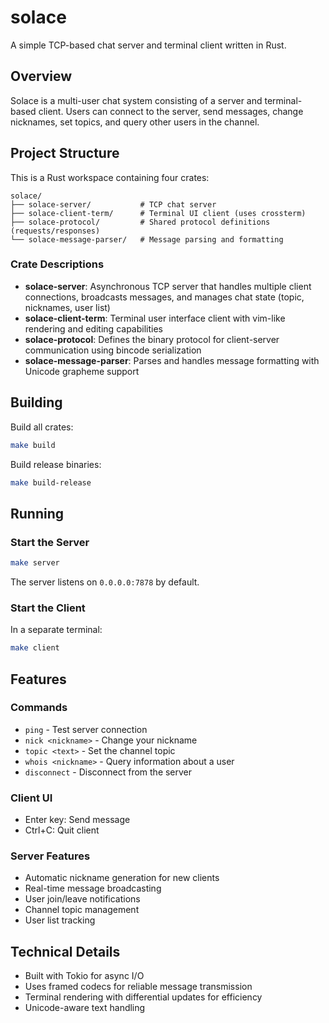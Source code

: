 # solace

A simple TCP-based chat server and terminal client written in Rust.

## Overview

Solace is a multi-user chat system consisting of a server and terminal-based client. Users can connect to the server, send messages, change nicknames, set topics, and query other users in the channel.

## Project Structure

This is a Rust workspace containing four crates:

```
solace/
├── solace-server/           # TCP chat server
├── solace-client-term/      # Terminal UI client (uses crossterm)
├── solace-protocol/         # Shared protocol definitions (requests/responses)
└── solace-message-parser/   # Message parsing and formatting
```

### Crate Descriptions

- **solace-server**: Asynchronous TCP server that handles multiple client connections, broadcasts messages, and manages chat state (topic, nicknames, user list)
- **solace-client-term**: Terminal user interface client with vim-like rendering and editing capabilities
- **solace-protocol**: Defines the binary protocol for client-server communication using bincode serialization
- **solace-message-parser**: Parses and handles message formatting with Unicode grapheme support

## Building

Build all crates:
```bash
make build
```

Build release binaries:
```bash
make build-release
```

## Running

### Start the Server

```bash
make server
```

The server listens on `0.0.0.0:7878` by default.

### Start the Client

In a separate terminal:
```bash
make client
```

## Features

### Commands

- `ping` - Test server connection
- `nick <nickname>` - Change your nickname
- `topic <text>` - Set the channel topic
- `whois <nickname>` - Query information about a user
- `disconnect` - Disconnect from the server

### Client UI

- Enter key: Send message
- Ctrl+C: Quit client

### Server Features

- Automatic nickname generation for new clients
- Real-time message broadcasting
- User join/leave notifications
- Channel topic management
- User list tracking

## Technical Details

- Built with Tokio for async I/O
- Uses framed codecs for reliable message transmission
- Terminal rendering with differential updates for efficiency
- Unicode-aware text handling
